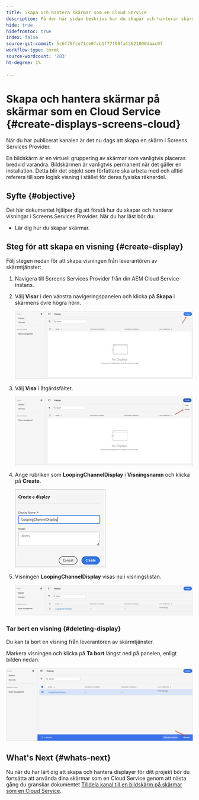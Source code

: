 ```yaml
---
title: Skapa och hantera skärmar som en Cloud Service
description: På den här sidan beskrivs hur du skapar och hanterar skärmar som en Cloud Service.
hide: true
hidefromtoc: true
index: false
source-git-commit: 5c6f79fce71ce0fcb1f77f90faf3621000daac0f
workflow-type: tm+mt
source-wordcount: '283'
ht-degree: 1%

---
```



# Skapa och hantera skärmar på skärmar som en Cloud Service {#create-displays-screens-cloud}

När du har publicerat kanalen är det nu dags att skapa en skärm i Screens Services Provider.

En bildskärm är en virtuell gruppering av skärmar som vanligtvis placeras bredvid varandra. Bildskärmen är vanligtvis permanent när det gäller en installation. Detta blir det objekt som författare ska arbeta med och alltid referera till som logisk visning i stället för deras fysiska räknardel.

## Syfte {#objective}

Det här dokumentet hjälper dig att förstå hur du skapar och hanterar visningar i Screens Services Provider. När du har läst bör du:

* Lär dig hur du skapar skärmar.

## Steg för att skapa en visning {#create-display}

Följ stegen nedan för att skapa visningen från leverantören av skärmtjänster:

1. Navigera till Screens Services Provider från din AEM Cloud Service-instans.
1. Välj **Visar** i den vänstra navigeringspanelen och klicka på **Skapa** i skärmens övre högra hörn.

   ![bild](/help/screens-cloud/assets/display/disp-1.png)

1. Välj **Visa** i åtgärdsfältet.

   ![bild](/help/screens-cloud/assets/display/disp-2.png)

1. Ange rubriken som **LoopingChannelDisplay** i **Visningsnamn** och klicka på **Create**.

   ![bild](/help/screens-cloud/assets/display/disp3.png)

1. Visningen **LoopingChannelDisplay** visas nu i visningslistan.

   ![bild](/help/screens-cloud/assets/display/disp-4.png)

### Tar bort en visning {#deleting-display}

Du kan ta bort en visning från leverantören av skärmtjänster.

Markera visningen och klicka på **Ta bort** längst ned på panelen, enligt bilden nedan.

![bild](/help/screens-cloud/assets/display/disp-5.png)

## What&#39;s Next {#whats-next}

Nu när du har lärt dig att skapa och hantera displayer för ditt projekt bör du fortsätta att använda dina skärmar som en Cloud Service genom att nästa gång du granskar dokumentet [Tilldela kanal till en bildskärm på skärmar som en Cloud Service](/help/screens-cloud/creating-content/assigning-channels-to-display.md).